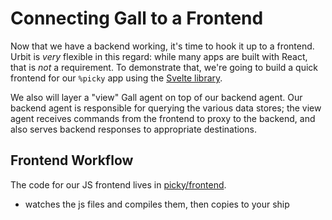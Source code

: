 # Connecting Gall to a Frontend
Now that we have a backend working, it's time to hook it up to a frontend. Urbit is *very* flexible in this regard: while many apps are built with React, that is *not* a requirement. To demonstrate that, we're going to build a quick frontend for our `%picky` app using the [Svelte library](https://svelte.dev).

We also will layer a "view" Gall agent on top of our backend agent. Our backend agent is responsible for querying the various data stores; the view agent receives commands from the frontend to proxy to the backend, and also serves backend responses to appropriate destinations.

## Frontend Workflow
The code for our JS frontend lives in [picky/frontend]().
  * watches the js files and compiles them, then copies to your ship

